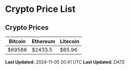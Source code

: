 # Crypto Price List

## Crypto Prices
| Bitcoin | Ethereum | Litecoin |
| ------- | -------- | -------- |
| $69588 | $2433.5 | $65.96 |
**Last Updated:** 2024-11-05 20:41 UTC
**Last Updated:** $DATE$
